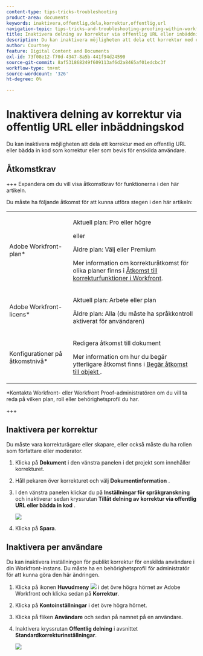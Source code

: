 ```yaml
---
content-type: tips-tricks-troubleshooting
product-area: documents
keywords: inaktivera,offentlig,dela,korrektur,offentlig,url
navigation-topic: tips-tricks-and-troubleshooting-proofing-within-workfront
title: Inaktivera delning av korrektur via offentlig URL eller inbäddningskod
description: Du kan inaktivera möjligheten att dela ett korrektur med en offentlig URL eller bädda in kod som korrektur eller som bevis för enskilda användare.
author: Courtney
feature: Digital Content and Documents
exl-id: 73f08e12-f70d-4347-8a5b-441f94d24590
source-git-commit: 8af531868249f609113af6d2a8465af01edcbc3f
workflow-type: tm+mt
source-wordcount: '326'
ht-degree: 0%

---
```


# Inaktivera delning av korrektur via offentlig URL eller inbäddningskod

Du kan inaktivera möjligheten att dela ett korrektur med en offentlig URL eller bädda in kod som korrektur eller som bevis för enskilda användare.

## Åtkomstkrav

+++ Expandera om du vill visa åtkomstkrav för funktionerna i den här artikeln.

Du måste ha följande åtkomst för att kunna utföra stegen i den här artikeln:

<table style="table-layout:auto"> 
 <col> 
 <col> 
 <tbody> 
  <tr> 
   <td role="rowheader">Adobe Workfront-plan*</td> 
   <td> <p>Aktuell plan: Pro eller högre</p> <p>eller</p> <p>Äldre plan: Välj eller Premium</p> <p>Mer information om korrekturåtkomst för olika planer finns i <a href="/help/quicksilver/administration-and-setup/manage-workfront/configure-proofing/access-to-proofing-functionality.md" class="MCXref xref">Åtkomst till korrekturfunktioner i Workfront</a>.</p> </td> 
  </tr> 
  <tr> 
   <td role="rowheader">Adobe Workfront-licens*</td> 
   <td> <p>Aktuell plan: Arbete eller plan</p> <p>Äldre plan: Alla (du måste ha språkkontroll aktiverat för användaren)</p> </td> 
  </tr> 
  <tr> 
   <td role="rowheader">Konfigurationer på åtkomstnivå*</td> 
   <td> <p>Redigera åtkomst till dokument</p> <p>Mer information om hur du begär ytterligare åtkomst finns i <a href="../../../workfront-basics/grant-and-request-access-to-objects/request-access.md" class="MCXref xref">Begär åtkomst till objekt </a>.</p> </td> 
  </tr> 
 </tbody> 
</table>

&#42;Kontakta Workfront- eller Workfront Proof-administratören om du vill ta reda på vilken plan, roll eller behörighetsprofil du har.

+++

## Inaktivera per korrektur

Du måste vara korrekturägare eller skapare, eller också måste du ha rollen som författare eller moderator.

1. Klicka på **Dokument** i den vänstra panelen i det projekt som innehåller korrekturet.
1. Håll pekaren över korrekturet och välj **Dokumentinformation** .
1. I den vänstra panelen klickar du på **Inställningar för språkgranskning** och inaktiverar sedan kryssrutan **Tillåt delning av korrektur via offentlig URL eller bädda in kod** .

   ![](assets/proofing-viewer-settings-350x200.png)

1. Klicka på **Spara**.

## Inaktivera per användare

Du kan inaktivera inställningen för publikt korrektur för enskilda användare i din Workfront-instans. Du måste ha en behörighetsprofil för administratör för att kunna göra den här ändringen.

1. Klicka på ikonen **Huvudmeny** ![](assets/main-menu-icon.png) i det övre högra hörnet av Adobe Workfront och klicka sedan på **Korrektur**.
1. Klicka på **Kontoinställningar** i det övre högra hörnet.
1. Klicka på fliken **Användare** och sedan på namnet på en användare.
1. Inaktivera kryssrutan **Offentlig delning** i avsnittet **Standardkorrekturinställningar**.

   ![](assets/default-proof-settings--public-sharing-350x210.png)
